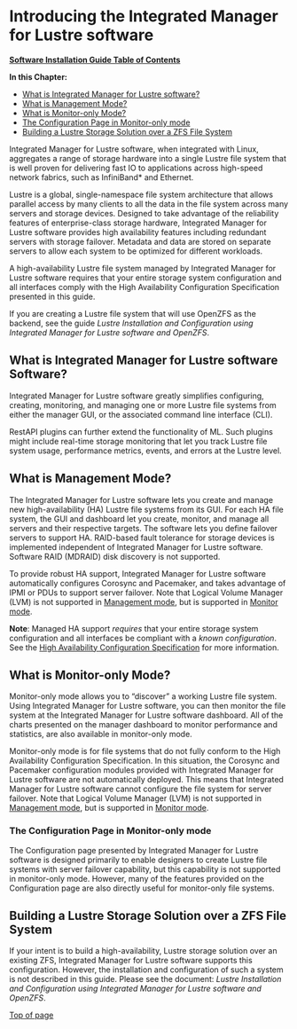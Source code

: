 # Introducing the Integrated Manager for Lustre software

[**Software Installation Guide Table of Contents**](ig_TOC.md)

**In this Chapter:**

- [What is Integrated Manager for Lustre software?](#what-is-manager-for-lustre-software)
- [What is Management Mode?](#what-is-management-mode)
- [What is Monitor-only Mode?](#what-is-monitor-only-mode)
- [The Configuration Page in Monitor-only mode](#the-configuration-page-in-monitor-only-mode)
- [Building a Lustre Storage Solution over a ZFS File System](#building-a-lustre-storage-solution-over-a-zfs-file-system)

Integrated Manager for Lustre software, when integrated with
Linux, aggregates a range of storage hardware into a single Lustre
file system that is well proven for delivering fast IO to applications
across high-speed network fabrics, such as InfiniBand\* and Ethernet.

Lustre is a global, single-namespace file system architecture that
allows parallel access by many clients to all the data in the file
system across many servers and storage devices. Designed to take
advantage of the reliability features of enterprise-class storage
hardware, Integrated Manager for Lustre software provides high availability
features including redundant servers with storage failover. Metadata and
data are stored on separate servers to allow each system to be optimized
for different workloads.

A high-availability Lustre file system managed by Integrated Manager for Lustre 
software requires that your entire storage system configuration
and all interfaces comply with the High Availability Configuration
Specification presented in this guide.

If you are creating a Lustre file system that will use OpenZFS as the
backend, see the guide *Lustre Installation and Configuration using
Integrated Manager for Lustre software and OpenZFS*.

What is Integrated Manager for Lustre software Software?
-----------------------------------------------------

Integrated Manager for Lustre software greatly simplifies configuring, creating,
monitoring, and managing one or more Lustre file systems from either the
manager GUI, or the associated command line interface (CLI).

RestAPI plugins can further extend the functionality of ML. Such
plugins might include real-time storage monitoring that let you track
Lustre file system usage, performance metrics, events, and errors at the
Lustre level.

What is Management Mode?
------------------------

The Integrated Manager for Lustre software lets you create and manage
new high-availability (HA) Lustre file systems from its GUI. For each HA
file system, the GUI and dashboard let you create, monitor, and manage
all servers and their respective targets. The software lets you define
failover servers to support HA. RAID-based fault tolerance for storage
devices is implemented independent of Integrated Manager for Lustre software. 
Software RAID (MDRAID) disk discovery is not supported.

To provide robust HA support, Integrated Manager for Lustre software
automatically configures Corosync and Pacemaker, and takes advantage of
IPMI or PDUs to support server failover. Note that Logical Volume
Manager (LVM) is not supported in [Management
mode](#what-is-management-mode), but is supported in [Monitor
mode](#what-is-monitor-only-mode).

**Note**: Managed HA support *requires* that your entire storage system
configuration and all interfaces be compliant with a *known
configuration*. See the [High Availability Configuration
Specification](ig_ch_03_building.md) for more information.

What is Monitor-only Mode?
--------------------------

Monitor-only mode allows you to “discover” a working Lustre file system.
Using Integrated Manager for Lustre software, you can then monitor the
file system at the Integrated Manager for Lustre software dashboard. All of the
charts presented on the manager dashboard to monitor performance and
statistics, are also available in monitor-only mode.

Monitor-only mode is for file systems that do not fully conform to the
High Availability Configuration Specification. In this situation, the
Corosync and Pacemaker configuration modules provided with
Integrated Manager for Lustre software are not automatically deployed. This means
that Integrated Manager for Lustre software cannot configure the file
system for server failover. Note that Logical Volume Manager (LVM) is
not supported in [Management mode](#what-is-management-mode), but is
supported in [Monitor mode](#what-is-monitor-only-mode).

### The Configuration Page in Monitor-only mode

The Configuration page presented by Integrated Manager for Lustre software
is designed primarily to enable designers to create Lustre file
systems with server failover capability, but this capability is not
supported in monitor-only mode. However, many of the features provided
on the Configuration page are also directly useful for monitor-only file
systems.

Building a Lustre Storage Solution over a ZFS File System
---------------------------------------------------------

If your intent is to build a high-availability, Lustre storage solution
over an existing ZFS, Integrated Manager for Lustre software supports this
configuration. However, the installation and configuration of such a
system is not described in this guide. Please see the document:
*Lustre Installation and Configuration using
Integrated Manager for Lustre software and OpenZFS*.

[Top of page](#1.0)